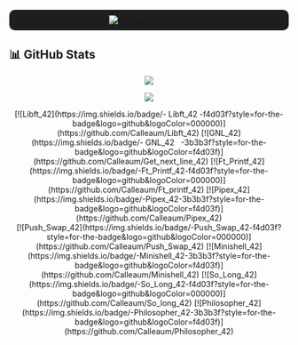 <p align="center" style="background-color:#1e1e1e; padding:10px; border-radius:10px;">
  <a href="https://github.com/oakoudad/badge42">
    <img src="https://badge.mediaplus.ma/kettlebells/calleaum?1337Badge=off&UM6P=off" alt="calleaum's 42 stats" />
  </a>
</p>

## 📊 GitHub Stats

<p align="center">
  <img src="https://github-readme-stats.vercel.app/api?username=Calleaum&show_icons=true&title_color=f4d03f&text_color=f4d03f&icon_color=f4d03f&bg_color=1c1c1f&border_color=3b3b3f" />
</p>
<p align="center">
  <img src="https://github-readme-stats.vercel.app/api/top-langs/?username=Calleaum&layout=compact&title_color=f4d03f&text_color=f4d03f&icon_color=f4d03f&bg_color=1c1c1f&border_color=3b3b3f" />
</p>


<p align="center">
  [![Libft_42](https://img.shields.io/badge/-&nbsp;Libft_42&nbsp;-f4d03f?style=for-the-badge&logo=github&logoColor=000000)](https://github.com/Calleaum/Libft_42)
  [![GNL_42](https://img.shields.io/badge/-&nbsp;GNL_42&nbsp;&nbsp;&nbsp;-3b3b3f?style=for-the-badge&logo=github&logoColor=f4d03f)](https://github.com/Calleaum/Get_next_line_42)
  [![Ft_Printf_42](https://img.shields.io/badge/-Ft_Printf_42-f4d03f?style=for-the-badge&logo=github&logoColor=000000)](https://github.com/Calleaum/Ft_printf_42)
  [![Pipex_42](https://img.shields.io/badge/-Pipex_42-3b3b3f?style=for-the-badge&logo=github&logoColor=f4d03f)](https://github.com/Calleaum/Pipex_42)
  <br>
  [![Push_Swap_42](https://img.shields.io/badge/-Push_Swap_42-f4d03f?style=for-the-badge&logo=github&logoColor=000000)](https://github.com/Calleaum/Push_Swap_42)
  [![Minishell_42](https://img.shields.io/badge/-Minishell_42-3b3b3f?style=for-the-badge&logo=github&logoColor=f4d03f)](https://github.com/Calleaum/Minishell_42)
  [![So_Long_42](https://img.shields.io/badge/-So_Long_42-f4d03f?style=for-the-badge&logo=github&logoColor=000000)](https://github.com/Calleaum/So_long_42)
  [![Philosopher_42](https://img.shields.io/badge/-Philosopher_42-3b3b3f?style=for-the-badge&logo=github&logoColor=f4d03f)](https://github.com/Calleaum/Philosopher_42)
</p>





